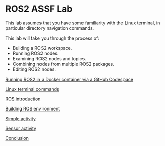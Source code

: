# ROS2 ASSF Lab

This lab assumes that you have some familiarity with the Linux terminal, 
in particular directory navigation commands.

This lab will take you through the process of:

- Building a ROS2 workspace.
- Running ROS2 nodes.
- Examining ROS2 nodes and topics.
- Combining nodes from multiple ROS2 packages.
- Editing ROS2 nodes.

[Running ROS2 in a Docker container via a GitHub Codespace](.guide/CODESPACES.md)

[Linux terminal commands](.guide/TERMINAL.md)

[ROS introduction](.guide/ROS.md)

[Building ROS environment](.guide/ROS_BUILD.md)

[Simple activity](.guide/ROS_SIMPLE.md)

[Sensor activity](.guide/ROS_SENSOR.md)

[Conclusion](.guide/CONCLUSION.md)

